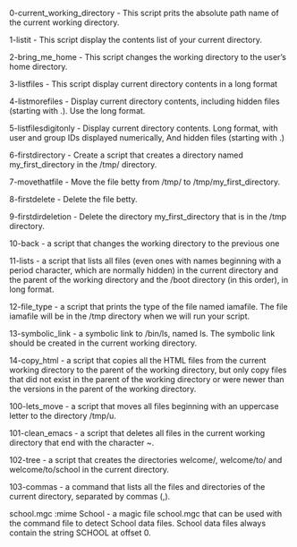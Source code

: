 0-current_working_directory - This script prits the absolute path name of the current working directory.



1-listit - This script display the contents list of your current directory.



2-bring_me_home - This script changes the working directory to the user’s home directory.



3-listfiles - This script display current directory contents in a long format



4-listmorefiles - Display current directory contents, including hidden files (starting with .). Use the long format.



5-listfilesdigitonly - Display current directory contents. Long format, with user and group IDs displayed numerically, And hidden files (starting with .)



6-firstdirectory - Create a script that creates a directory named my_first_directory in the /tmp/ directory.



7-movethatfile - Move the file betty from /tmp/ to /tmp/my_first_directory.



8-firstdelete - Delete the file betty.



9-firstdirdeletion - Delete the directory my_first_directory that is in the /tmp directory.



10-back - a script that changes the working directory to the previous one



11-lists - a script that lists all files (even ones with names beginning with a period character, which are normally hidden) in the current directory and the parent of the working directory and the /boot directory (in this order), in long format.



12-file_type - a script that prints the type of the file named iamafile. The file iamafile will be in the /tmp directory when we will run your script.



13-symbolic_link - a symbolic link to /bin/ls, named ls. The symbolic link should be created in the current working directory.



14-copy_html - a script that copies all the HTML files from the current working directory to the parent of the working directory, but only copy files that did not exist in the parent of the working directory or were newer than the versions in the parent of the working directory.



100-lets_move - a script that moves all files beginning with an uppercase letter to the directory /tmp/u.



101-clean_emacs - a script that deletes all files in the current working directory that end with the character ~.



102-tree - a script that creates the directories welcome/, welcome/to/ and welcome/to/school in the current directory.



103-commas - a command that lists all the files and directories of the current directory, separated by commas (,).



school.mgc :mime School - a magic file school.mgc that can be used with the command file to detect School data files. School data files always contain the string SCHOOL at offset 0.


